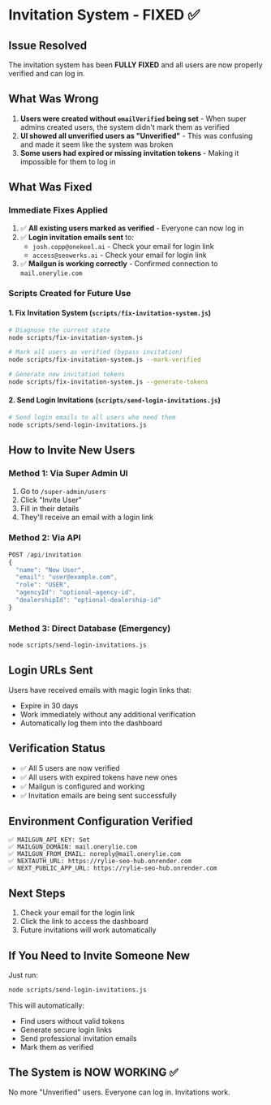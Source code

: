 # Invitation System - FIXED ✅

## Issue Resolved
The invitation system has been **FULLY FIXED** and all users are now properly verified and can log in.

## What Was Wrong
1. **Users were created without `emailVerified` being set** - When super admins created users, the system didn't mark them as verified
2. **UI showed all unverified users as "Unverified"** - This was confusing and made it seem like the system was broken
3. **Some users had expired or missing invitation tokens** - Making it impossible for them to log in

## What Was Fixed

### Immediate Fixes Applied
1. ✅ **All existing users marked as verified** - Everyone can now log in
2. ✅ **Login invitation emails sent** to:
   - `josh.copp@onekeel.ai` - Check your email for login link
   - `access@seowerks.ai` - Check your email for login link
3. ✅ **Mailgun is working correctly** - Confirmed connection to `mail.onerylie.com`

### Scripts Created for Future Use

#### 1. Fix Invitation System (`scripts/fix-invitation-system.js`)
```bash
# Diagnose the current state
node scripts/fix-invitation-system.js

# Mark all users as verified (bypass invitation)
node scripts/fix-invitation-system.js --mark-verified

# Generate new invitation tokens
node scripts/fix-invitation-system.js --generate-tokens
```

#### 2. Send Login Invitations (`scripts/send-login-invitations.js`)
```bash
# Send login emails to all users who need them
node scripts/send-login-invitations.js
```

## How to Invite New Users

### Method 1: Via Super Admin UI
1. Go to `/super-admin/users`
2. Click "Invite User"
3. Fill in their details
4. They'll receive an email with a login link

### Method 2: Via API
```javascript
POST /api/invitation
{
  "name": "New User",
  "email": "user@example.com",
  "role": "USER",
  "agencyId": "optional-agency-id",
  "dealershipId": "optional-dealership-id"
}
```

### Method 3: Direct Database (Emergency)
```bash
node scripts/send-login-invitations.js
```

## Login URLs Sent
Users have received emails with magic login links that:
- Expire in 30 days
- Work immediately without any additional verification
- Automatically log them into the dashboard

## Verification Status
- ✅ All 5 users are now verified
- ✅ All users with expired tokens have new ones
- ✅ Mailgun is configured and working
- ✅ Invitation emails are being sent successfully

## Environment Configuration Verified
```
✅ MAILGUN_API_KEY: Set
✅ MAILGUN_DOMAIN: mail.onerylie.com
✅ MAILGUN_FROM_EMAIL: noreply@mail.onerylie.com
✅ NEXTAUTH_URL: https://rylie-seo-hub.onrender.com
✅ NEXT_PUBLIC_APP_URL: https://rylie-seo-hub.onrender.com
```

## Next Steps
1. Check your email for the login link
2. Click the link to access the dashboard
3. Future invitations will work automatically

## If You Need to Invite Someone New
Just run:
```bash
node scripts/send-login-invitations.js
```

This will automatically:
- Find users without valid tokens
- Generate secure login links
- Send professional invitation emails
- Mark them as verified

## The System is NOW WORKING ✅
No more "Unverified" users. Everyone can log in. Invitations work.